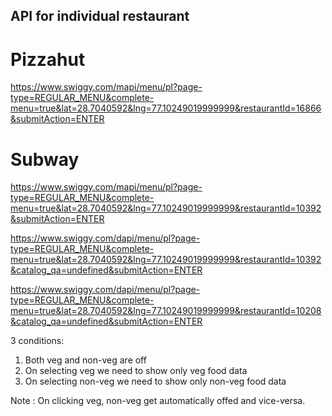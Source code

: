## API for individual restaurant 

# Pizzahut
https://www.swiggy.com/mapi/menu/pl?page-type=REGULAR_MENU&complete-menu=true&lat=28.7040592&lng=77.10249019999999&restaurantId=16866&submitAction=ENTER

# Subway
https://www.swiggy.com/mapi/menu/pl?page-type=REGULAR_MENU&complete-menu=true&lat=28.7040592&lng=77.10249019999999&restaurantId=10392&submitAction=ENTER



https://www.swiggy.com/dapi/menu/pl?page-type=REGULAR_MENU&complete-menu=true&lat=28.7040592&lng=77.10249019999999&restaurantId=10392&catalog_qa=undefined&submitAction=ENTER

https://www.swiggy.com/dapi/menu/pl?page-type=REGULAR_MENU&complete-menu=true&lat=28.7040592&lng=77.10249019999999&restaurantId=10208&catalog_qa=undefined&submitAction=ENTER


3 conditions:
1) Both veg and non-veg are off
2) On selecting veg we need to show only veg food data
3) On selecting non-veg we need to show only non-veg food data

Note : On clicking veg, non-veg get automatically offed and vice-versa.
